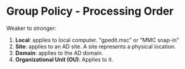 # Group Policy - Processing Order

Weaker to stronger:
1. **Local**: applies to local computer. "gpedit.msc" or "MMC snap-in"
2. **Site**: applies to an AD site. A site represents a physical location.
3. **Domain**: applies to the AD domain.
4. **Organizational Unit (OU)**: Applies to it.